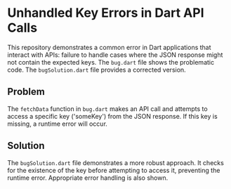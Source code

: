 # Unhandled Key Errors in Dart API Calls

This repository demonstrates a common error in Dart applications that interact with APIs:  failure to handle cases where the JSON response might not contain the expected keys.  The `bug.dart` file shows the problematic code. The `bugSolution.dart` file provides a corrected version.

## Problem

The `fetchData` function in `bug.dart` makes an API call and attempts to access a specific key ('someKey') from the JSON response. If this key is missing, a runtime error will occur. 

## Solution

The `bugSolution.dart` file demonstrates a more robust approach. It checks for the existence of the key before attempting to access it, preventing the runtime error.  Appropriate error handling is also shown. 